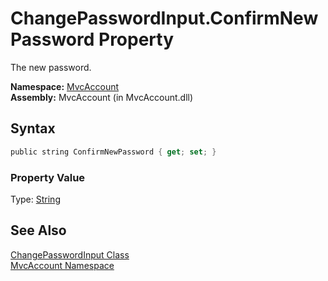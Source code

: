 ChangePasswordInput.ConfirmNewPassword Property
===============================================
The new password.

**Namespace:** [MvcAccount][1]  
**Assembly:** MvcAccount (in MvcAccount.dll)

Syntax
------

```csharp
public string ConfirmNewPassword { get; set; }
```

### Property Value
Type: [String][2]

See Also
--------
[ChangePasswordInput Class][3]  
[MvcAccount Namespace][1]  

[1]: ../README.md
[2]: http://msdn2.microsoft.com/en-us/library/s1wwdcbf
[3]: README.md